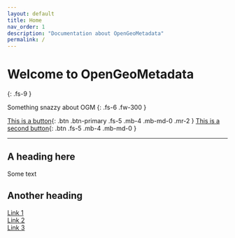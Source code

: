 ```yaml
---
layout: default
title: Home
nav_order: 1
description: "Documentation about OpenGeoMetadata"
permalink: /
---
```


# Welcome to OpenGeoMetadata
{: .fs-9 }

Something snazzy about OGM
{: .fs-6 .fw-300 }

[This is a button](https://github.com/OpenGeoMetadata/opengeometadata.github.io){: .btn .btn-primary .fs-5 .mb-4 .mb-md-0 .mr-2 } [This is a second button](https://github.com/OpenGeoMetadata/opengeometadata.github.io){: .btn .fs-5 .mb-4 .mb-md-0 }

---

## A heading here

Some text

## Another heading

[Link 1](https://github.com/OpenGeoMetadata/opengeometadata.github.io)
<br>[Link 2](https://github.com/OpenGeoMetadata/opengeometadata.github.io)
<br>[Link 3](https://github.com/OpenGeoMetadata/opengeometadata.github.io)
